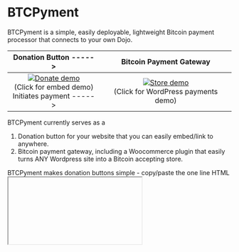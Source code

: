 # BTCPyment
<!---Existing self-custody Bitcoin payment processors are bloated, difficult to install, and not easily customisable.--->
BTCPyment is a simple, easily deployable, lightweight Bitcoin payment processor that connects to your own Dojo.

Donation Button     ----->  |  Bitcoin Payment Gateway
:-------------------------:|:-------------------------:
[![Donate demo](https://user-images.githubusercontent.com/24557779/108210832-22e33400-7180-11eb-884a-5dbad3cd8f5f.png)](https://try.btcpyment.com/) <br />(Click for embed demo)<br /> Initiates payment -----> |  [![Store demo](https://user-images.githubusercontent.com/24557779/108210961-43ab8980-7180-11eb-88e6-cc90d313076d.png)](https://store.btcpyment.com/) <br />(Click for WordPress payments demo)

BTCPyment currently serves as a
1. Donation button for your website that you can easily embed/link to anywhere.
2. Bitcoin payment gateway, including a Woocommerce plugin that easily turns ANY Wordpress site into a Bitcoin accepting store.

BTCPyment makes donation buttons simple - copy/paste the one line HTML <iframe> into your site. With a simple Python backend to talk to your own Dojo, BTCPyment uses RPC to generate new addresses, and monitors the payment status with your own copy of the blockchain.

# Features
* Process payments with your Dojo via RPC and SSH.
* Direct peer-to-peer payments without any middleman. No KYC, and greater privacy than donation systems where Bitcoin addresses are reused multiple times.
* Lightweight and highly extendable, basic html and css styling. Modular Python backend, take a [look at the code](server.py).
* Natively extendable to all bitcoind node features (e.g. segwit) through RPC.
* QR codes, customizable required payment confirmations and payment expiry time.
* No shitcoin bloat. Bitcoin only.

# Installation (short!)
You require a Raspberry Pi / server (VPS) to host an instance of BTCPyment on, and a Dojo full node. If you don't have a Dojo, you should [install one](https://code.samourai.io/dojo/samourai-dojo/).

### Configure Dojo
##### Edit the `docker-bitcoind.conf` file.
```
sudo nano ~/dojo/samourai-dojo-vX.X/docker/my-dojo/conf/docker-bitcoind.conf
```
##### Change RPC exposure variable.
```
BITCOIND_RPC_EXTERNAL=on
```
##### Edit relevant `restart.sh` file.
```
sudo nano ~/dojo/samourai-dojo-vX.X/docker/my-dojo/bitcoin/restart.sh
```
##### Change bitcoind_options variables. Mind the second `-rpcallowip=[Remote Server IP]` variable. If running BTCPyment on the same machine as your Dojo, delete that line completely.
```
bitcoind_options=(
-datadir=/home/bitcoin/.bitcoin
-printtoconsole=1
-dbcache=$BITCOIND_DB_CACHE
-disablewallet=0
-dns=$BITCOIND_DNS
-dnsseed=$BITCOIND_DNSSEED
-maxconnections=$BITCOIND_MAX_CONNECTIONS
-maxmempool=$BITCOIND_MAX_MEMPOOL
-mempoolexpiry=$BITCOIND_MEMPOOL_EXPIRY
-minrelaytxfee=$BITCOIND_MIN_RELAY_TX_FEE
-port=8333
-proxy=172.28.1.4:9050
-rpcallowip=0.0.0.0/0
-rpcallowip=[Remote Server IP if Being Used](Optional)
-rpcbind=172.28.1.5
-rpcpassword=$BITCOIND_RPC_PASSWORD
-rpcport=28256
-rpcthreads=$BITCOIND_RPC_THREADS
-rpcworkqueue=$BITCOIND_PRC_WORK_QUEUE
-rpcuser=$BITCOIND_RPC_USER
-server=1
-txindex=1
-zmqpubhashblock=tcp://0.0.0.0/9502
-zmqpubrawtx=tcp://0.0.0.0/9501
)
```
##### Force rebuilding of Dojo Docker Containers.
```
cd ~/dojo/samourai-dojo-vX.X/docker/my-dojo
./dojo.sh stop
./dojo.sh upgrade --nocache
```
This will not actually upgrade your Dojo, as you should see a message asking if you are sure you want to upgrade to Dojo v1.9, which is already the current version. Choose `y` there and wait for the upgrade script to run its course and rebuild Docker containers with the new variables enacted. Once you see logs for Docker Containers like Tor, Nodejs, and Bitcoind begin appearing in your terminal window, you can `CTRL+C` to exit the process. Dojo will continue running.

##### Next create and load a wallet.
```
./dojo.sh bitcoin-cli createwallet "btcpyment"
```
- Note: If you want to create more than one wallet (i.e. one for regular use and a separate wallet for donations) that is fine. You would simply create another wallet with a different specified name, as in `./dojo.sh bitcoin-cli createwallet "personal"`, which just distinguishes which wallet BTCPyment will look for later when you adjust configuration.


### Installing BTCPyment
##### Make sure Python3 and Pip are installed.
```
sudo apt-get update
sudo apt install python3
sudo apt install python3-pip
```
##### Clone and install dependencies
```
git clone https://github.com/secretestsquirrel/BTCPyment-DV
cd BTCPyment-DV/
pip3 install -r requirements.txt
```

### Connect to your Bitcoin Node
##### Edit these `config.py` configurations to point to your Dojo:
```
host = "127.0.0.1"
rpcport = "28256"
username = "bitcoinrpc"
password = "RPCPASSWORD"
wallet = "btcpyment"
```
(You can find these in `~/dojo/samourai-dojo-v1.9/docker/my-dojo/conf/docker-bitcoind.conf`). If your node is remote to your server, you can specify an SSH `tunnel_host = "pi@192.168.0.252"` that will forward `rpcport`. You may also need to set `rpcallowip=YOUR_SERVER_IP` in your `~/dojo/samourai-dojo-v1.9/docker/my-dojo/bitcoin/restart.sh`. If you want to use lightning network payments, see [Lightning instructions](docs/lightning.md)].

### Run BTCPyment
##### Run BTCPyment with
```
gunicorn --worker-class eventlet -w 1 -b 0.0.0.0:8000 server:app
```

That's it! You should now be able to view your BTCPyment server at `http://YOUR_SERVER_IP:8000/`. If running locally, this will be `127.0.0.1:8000`.

If running on a Raspberry Pi, you will want to [forward port 8000 in your router settings](https://user-images.githubusercontent.com/24557779/105681219-f0f5fd80-5f44-11eb-942d-b574367a161f.png) so that BTCPYment is also visible at your external IP address. You might have to allow gunicorn through your firewall with `sudo ufw allow 8000`.

## You will want to run gunicorn with nohup so it continues serving in the background. In the terminal window currently running BTCPyment, first `CTRL+C`, then:
```
nohup gunicorn --worker-class eventlet -w 1 -b 0.0.0.0:8000 server:app > log.txt 2>&1 &
tail -f log.txt
```

### Embed a Donation Button
Now embed the donation button into your website HTML:
```
<iframe src="http://YOUR_SERVER_IP:8000/" style="margin: 0 auto;display:block;width:600px;height:480px;border:none;overflow:hidden;" scrolling="yes"></iframe>
```
Changing `YOUR_SERVER_IP` to the IP address of the machine you're running BTCPyment on. Optionally, you can redirect a domain to that IP and use that instead, removing the port `:8000` from the end of `YOUR_DOMAIN_NAME`.

### Using HTTPS & Domains
Embedded iframes are easy if your site only uses HTTP. But if your site uses HTTPS, then you can see your donation button at `http://YOUR_SERVER_IP:8000/` but will not be able to see it in an embedded iframe. See [HTTPS instructions](docs/HTTPS.md).

# Payment Gateway (Woocommerce)
Currently we have a plugin for Woocommerce in Wordpress that makes Bitcoin webstores extremely easy, [please click here for installation instructions](docs/woocommerce.md). BTCPyment acts as a custom payment gateway for Woocommerce via the php plugin found in `/gateways`. We have plans to extend to other web stores in the future.

# Contributions welcomed
### You only need a little python!
The main code can be found in [server.py](server.py). The client-side logic for the donation button sits in [static/server_connection.js](static/server_connection.js), invoice structure and bitcoind interface in [invoice/](invoice/), button appearance in [template/index.html](template/index.html), and Woocommerce plugin in [gateways/woo_btcpyment.php](gateways/woo_btcpyment.php). Please have ago at implementing some of the things below!

![docs/diagram.png](docs/diagram.png)

# Coming soon:
* **Better UI** with more variety of size and theme.
    * Add a currency toggle between BTC/USD on donation html.
* Handle unconfirmed payments. What is the best course of action?
* More readily customisable donation button (text/color/QR code)
* Database integration for payment invoices
* Variety or easily customisable price feeds

# Disclaimer
BTCPyment is in very early development. As such, we are not responsible for any loss of funds, vulnerabilities with software, or any other grievances which may arise. Always confirm large payments manually.

# Sponsor
Please consider [supporting me](https://btcpyment.nickfarrow.com) via my own instance of BTCPyment :). Corporate/whale support would greatly assist my ability to give 100% of my attention to BTCPyment and other Bitcoin projects, please email `baseddepartment@nickfarrow.com`.
